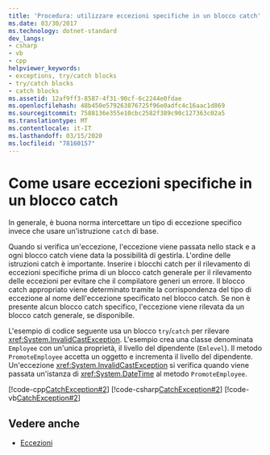 ```yaml
---
title: 'Procedura: utilizzare eccezioni specifiche in un blocco catch'
ms.date: 03/30/2017
ms.technology: dotnet-standard
dev_langs:
- csharp
- vb
- cpp
helpviewer_keywords:
- exceptions, try/catch blocks
- try/catch blocks
- catch blocks
ms.assetid: 12af9ff3-8587-4f31-90cf-6c2244e0fdae
ms.openlocfilehash: 48b450e579263876725f96e0adfc4c16aac1d869
ms.sourcegitcommit: 7588136e355e10cbc2582f389c90c127363c02a5
ms.translationtype: MT
ms.contentlocale: it-IT
ms.lasthandoff: 03/15/2020
ms.locfileid: "78160157"
---
```

# <a name="how-to-use-specific-exceptions-in-a-catch-block"></a>Come usare eccezioni specifiche in un blocco catch

In generale, è buona norma intercettare un tipo di eccezione specifico invece che usare un'istruzione `catch` di base.

Quando si verifica un'eccezione, l'eccezione viene passata nello stack e a ogni blocco catch viene data la possibilità di gestirla. L'ordine delle istruzioni catch è importante. Inserire i blocchi catch per il rilevamento di eccezioni specifiche prima di un blocco catch generale per il rilevamento delle eccezioni per evitare che il compilatore generi un errore. Il blocco catch appropriato viene determinato tramite la corrispondenza del tipo di eccezione al nome dell'eccezione specificato nel blocco catch. Se non è presente alcun blocco catch specifico, l'eccezione viene rilevata da un blocco catch generale, se disponibile.

L'esempio di codice seguente usa un blocco `try`/`catch` per rilevare <xref:System.InvalidCastException>. L'esempio crea una classe denominata `Employee` con un'unica proprietà, il livello del dipendente (`Emlevel`). Il metodo `PromoteEmployee` accetta un oggetto e incrementa il livello del dipendente. Un'eccezione <xref:System.InvalidCastException> si verifica quando viene passata un'istanza di <xref:System.DateTime> al metodo `PromoteEmployee`.

[!code-cpp[CatchException#2](../../../samples/snippets/cpp/VS_Snippets_CLR/CatchException/CPP/catchexception1.cpp#2)]
[!code-csharp[CatchException#2](../../../samples/snippets/csharp/VS_Snippets_CLR/CatchException/CS/catchexception1.cs#2)]
[!code-vb[CatchException#2](../../../samples/snippets/visualbasic/VS_Snippets_CLR/CatchException/VB/catchexception1.vb#2)]

## <a name="see-also"></a>Vedere anche

- [Eccezioni](index.md)
